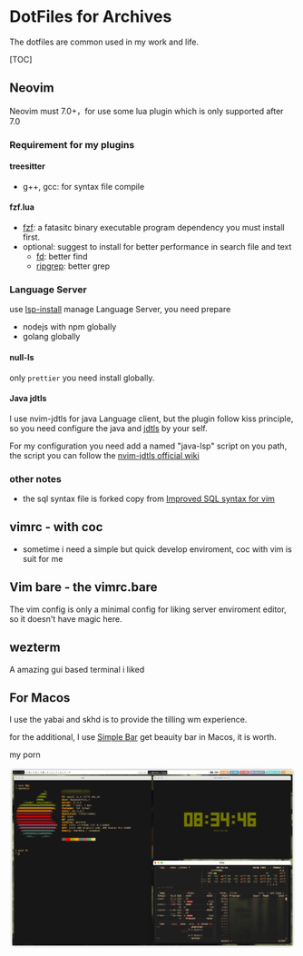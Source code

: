 # DotFiles for Archives

The dotfiles are common used in my work and life.

[TOC]

## Neovim

Neovim must 7.0+，for use some lua plugin which is only supported after 7.0


### Requirement for my plugins

#### treesitter

- g++, gcc: for syntax file compile

#### fzf.lua

- [fzf](https://github.com/junegunn/fzf): a fatasitc binary executable program dependency you must install first.
- optional: suggest to install for better performance in search file and text
  - [fd](https://github.com/sharkdp/fd): better find
  - [ripgrep](https://github.com/BurntSushi/ripgrep): better grep

### Language Server 

use [lsp-install](https://github.com/williamboman/nvim-lsp-installer) manage Language Server, you need prepare

- nodejs with npm globally
- golang globally

#### null-ls

only `prettier` you need install globally.

#### Java jdtls

I use nvim-jdtls for java Language client, but the plugin follow kiss principle, so you need configure the java and [jdtls](https://github.com/eclipse/eclipse.jdt.ls) by your self.

For my configuration you need add a named "java-lsp" script on you path, the script you can follow the [nvim-jdtls official wiki](https://github.com/eclipse/eclipse.jdt.ls)

### other notes

- the sql syntax file is forked copy from [Improved SQL syntax for vim](https://github.com/shmup/vim-sql-syntax)

## vimrc - with coc 

- sometime i need a simple but quick develop enviroment, coc with vim is suit for me

## Vim bare - the vimrc.bare

The vim config is only a minimal config for liking server enviroment editor, so it doesn't have magic here.

## wezterm

A amazing gui based terminal i liked

## For Macos

I use the yabai and skhd is to provide the tilling wm experience.

for the additional, I use [Simple Bar](https://github.com/Jean-Tinland/simple-bar) get beauity bar in Macos, it is worth.

my porn

![osxporn](.assets/osxporn.jpeg)
